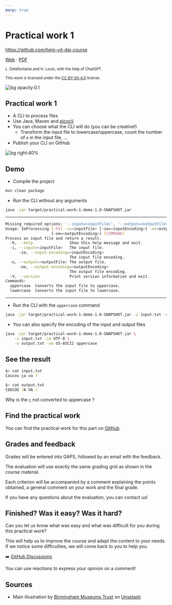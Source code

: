 ```yaml
---
marp: true
---
```


<!--
theme: gaia
size: 16:9
paginate: true
author: L. Delafontaine and H. Louis, with the help of ChatGPT
title: HEIG-VD DAI Course - Practical work 1
description: Practical work 1 for the DAI course at HEIG-VD, Switzerland
url: https://heig-vd-dai-course.github.io/heig-vd-dai-course/06-practical-work-1/
footer: '**HEIG-VD** - DAI Course 2023-2024 - CC BY-SA 4.0'
style: |
    :root {
        --color-background: #fff;
        --color-foreground: #333;
        --color-highlight: #f96;
        --color-dimmed: #888;
        --color-headings: #7d8ca3;
    }
    blockquote {
        font-style: italic;
    }
    table {
        width: 100%;
    }
    th:first-child {
        width: 15%;
    }
    h1, h2, h3, h4, h5, h6 {
        color: var(--color-headings);
    }
    h2, h3, h4, h5, h6 {
        font-size: 1.5rem;
    }
    h1 a:link, h2 a:link, h3 a:link, h4 a:link, h5 a:link, h6 a:link {
        text-decoration: none;
    }
    section:not([class=lead]) > p, blockquote {
        text-align: justify;
    }
headingDivider: 4
-->

[web]:
  https://heig-vd-dai-course.github.io/heig-vd-dai-course/06-practical-work-1/
[pdf]:
  https://heig-vd-dai-course.github.io/heig-vd-dai-course/06-practical-work-1/06-practical-work-1-presentation.pdf
[license]:
  https://github.com/heig-vd-dai-course/heig-vd-dai-course/blob/main/LICENSE.md
[discussions]: https://github.com/orgs/heig-vd-dai-course/discussions/5
[illustration]:
  https://images.unsplash.com/photo-1583736902935-6b52b2b2359e?fit=crop&h=720

# Practical work 1

<!--
_class: lead
_paginate: false
-->

<https://github.com/heig-vd-dai-course>

[Web][web] · [PDF][pdf]

<small>L. Delafontaine and H. Louis, with the help of ChatGPT.</small>

<small>This work is licensed under the [CC BY-SA 4.0][license] license.</small>

![bg opacity:0.1][illustration]

## Practical work 1

- A CLI to process files
- Use Java, Maven and [picocli](https://picocli.info/)
- You can choose what the CLI will do (you can be creative!)
  - Transform the input file to lowercase/uppercase, count the number of `e` in
    the input file, ...
- Publish your CLI on GitHub

![bg right:40%][illustration]

## Demo

- Compile the project

```bash
mvn clean package
```

- Run the CLI without any arguments

```bash
java -jar target/practical-work-1-demo-1.0-SNAPSHOT.jar
```

---

```bash
Missing required options: '--input=<inputFile>', '--output=<outputFile>'
Usage: IoProcessing [-hV] -i=<inputFile> [-ie=<inputEncoding>] -o=<outputFile>
                    [-oe=<outputEncoding>] [COMMAND]
Process an input file and return a result.
  -h, --help                Show this help message and exit.
  -i, --input=<inputFile>   The input file.
      -ie, --input-encoding=<inputEncoding>
                            The input file encoding.
  -o, --output=<outputFile> The output file.
      -oe, --output-encoding=<outputEncoding>
                            The output file encoding.
  -V, --version             Print version information and exit.
Commands:
  uppercase  Converts the input file to uppercase.
  lowercase  Converts the input file to lowercase.
```

---

- Run the CLI with the `uppercase` command

```bash
java -jar target/practical-work-1-demo-1.0-SNAPSHOT.jar -i input.txt -o output.txt uppercase
```

- You can also specify the encoding of the input and output files

```bash
java -jar target/practical-work-1-demo-1.0-SNAPSHOT.jar \
    -i input.txt -ie UTF-8 \
    -o output.txt -oe US-ASCII uppercase
```

## See the result

```bash
$> cat input.txt
Coucou ça va ?
```

```bash
$> cat output.txt
COUCOU ?A VA ?
```

Why is the `ç` not converted to uppercase ?

## Find the practical work

<!-- _class: lead -->

You can find the practical work for this part on
[GitHub](https://github.com/heig-vd-dai-course/heig-vd-dai-course/blob/main/06-practical-work-1/COURSE_MATERIAL.md).

## Grades and feedback

Grades will be entered into GAPS, followed by an email with the feedback.

The evaluation will use exactly the same grading grid as shown in the course
material.

Each criterion will be accompanied by a comment explaining the points obtained,
a general comment on your work and the final grade.

If you have any questions about the evaluation, you can contact us!

## Finished? Was it easy? Was it hard?

Can you let us know what was easy and what was difficult for you during this
practical work?

This will help us to improve the course and adapt the content to your needs. If
we notice some difficulties, we will come back to you to help you.

➡️ [GitHub Discussions][discussions]

You can use reactions to express your opinion on a comment!

## Sources

- Main illustration by
  [Birmingham Museums Trust](https://unsplash.com/@birminghammuseumstrust) on
  [Unsplash](https://unsplash.com/photos/ScZwMqoxcls)
